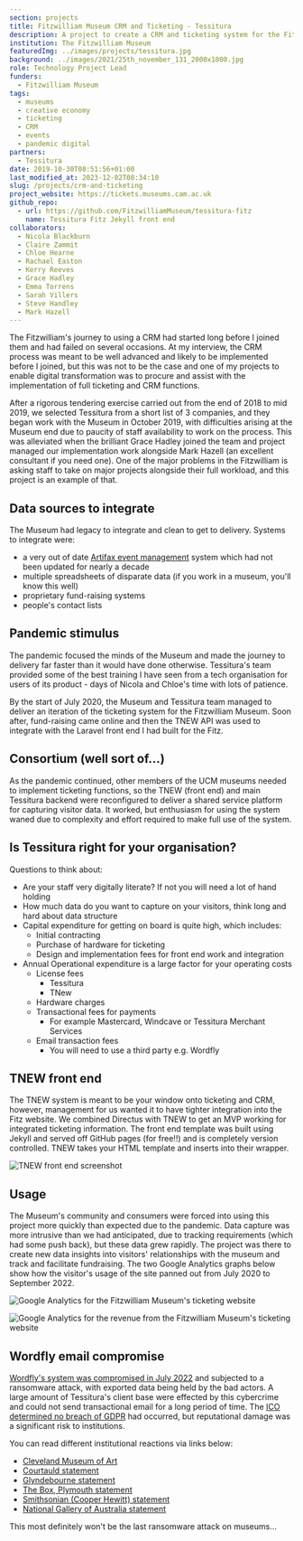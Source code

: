 ```yaml
---
section: projects
title: Fitzwilliam Museum CRM and Ticketing - Tessitura
description: A project to create a CRM and ticketing system for the Fitzwilliam Museum
institution: The Fitzwilliam Museum
featuredImg: ../images/projects/tessitura.jpg
background: ../images/2021/25th_november_131_2000x1000.jpg
role: Technology Project Lead
funders:
  - Fitzwilliam Museum
tags:
  - museums
  - creative economy
  - ticketing
  - CRM 
  - events 
  - pandemic digital 
partners:
  - Tessitura
date: 2019-10-30T08:51:56+01:00
last_modified_at: 2023-12-02T08:34:10
slug: /projects/crm-and-ticketing
project_website: https://tickets.museums.cam.ac.uk
github_repo: 
  - url: https://github.com/FitzwilliamMuseum/tessitura-fitz
    name: Tessitura Fitz Jekyll front end
collaborators:
  - Nicola Blackburn 
  - Claire Zammit
  - Chloe Hearne
  - Rachael Easton
  - Kerry Reeves
  - Grace Hadley 
  - Emma Torrens
  - Sarah Villers
  - Steve Handley
  - Mark Hazell
---
```

The Fitzwilliam's journey to using a CRM had started long before I joined them and had failed on several occasions. 
At my interview, the CRM process was meant to be well advanced and likely to be implemented before I joined, but this 
was not to be the case and one of my projects to enable digital transformation was to procure and assist with 
the implementation of full ticketing and CRM functions.

After a rigorous tendering exercise carried out from the end of 2018 to mid 2019, we selected Tessitura from a short list of 3 companies, and 
they began work with the Museum in October 2019, with difficulties arising at the Museum end due to paucity of staff
availability to work on the process. This was alleviated when the brilliant Grace Hadley joined the team and project managed our implementation work alongside 
Mark Hazell (an excellent consultant if you need one). One of the major problems in the Fitzwilliam is 
asking staff to take on major projects alongside their full workload, and this project is an example of that.

## Data sources to integrate

The Museum had legacy to integrate and clean to get to delivery. Systems to integrate were:

* a very out of date [Artifax event management](https://artifax.com) system which had not been updated for nearly a decade
* multiple spreadsheets of disparate data (if you work in a museum, you'll know this well)
* proprietary fund-raising systems
* people's contact lists 

## Pandemic stimulus 

The pandemic focused the minds of the Museum and made the journey to delivery 
far faster than it would have done otherwise. Tessitura's team provided some of the best training 
I have seen from a tech organisation for users of its product - days of Nicola and Chloe's time with lots of patience. 

By the start of July 2020, the Museum and Tessitura team managed to 
deliver an iteration of the ticketing system for the Fitzwilliam Museum. Soon after, fund-raising came online and then the
TNEW API was used to integrate with the Laravel front end I had built for the Fitz. 

## Consortium (well sort of...)

As the pandemic continued, other members of the UCM museums needed to implement ticketing functions, so 
the TNEW (front end) and main Tessitura backend were reconfigured to deliver a shared service platform for capturing 
visitor data. It worked, but enthusiasm for using the system waned due to complexity and effort required to 
make full use of the system. 

## Is Tessitura right for your organisation?

Questions to think about:

* Are your staff very digitally literate? If not you will need a lot of hand holding
* How much data do you want to capture on your visitors, think long and hard about data structure
* Capital expenditure for getting on board is quite high, which includes:
  * Initial contracting 
  * Purchase of hardware for ticketing
  * Design and implementation fees for front end work and integration
* Annual Operational expenditure is a large factor for your operating costs
  * License fees
    * Tessitura
    * TNew
  * Hardware charges
  * Transactional fees for payments 
    * For example Mastercard, Windcave or Tessitura Merchant Services
  * Email transaction fees
    * You will need to use a third party e.g. Wordfly

## TNEW front end 

The TNEW system is meant to be your window onto ticketing and CRM, however, management for us 
wanted it to have tighter integration into the Fitz website. We combined Directus with TNEW to get an 
MVP working for integrated ticketing information. The front end template was built using Jekyll and served off 
GitHub pages (for free!!) and is completely version controlled. TNEW takes your HTML template and inserts
into their wrapper. 

![TNEW front end screenshot](../images/2022/09/ticketsScreenshot.jpg)

## Usage 

The Museum's community and consumers were forced into using this project more quickly than expected 
due to the pandemic. Data capture was more intrusive than we had anticipated, due to tracking requirements (which 
had some push back), but these data grew rapidly. The project was there to create new data insights into 
visitors' relationships with the museum and track and facilitate fundraising. The two Google Analytics graphs below
show how the visitor's usage of the site panned out from July 2020 to September 2022.

![Google Analytics for the Fitzwilliam Museum's ticketing website](../images/2022/09/tessituraWeb.jpg)

![Google Analytics for the revenue from the Fitzwilliam Museum's ticketing website](../images/2022/09/revenue.jpg)

## Wordfly email compromise

[Wordfly's system was compromised in July 2022](https://www.theregister.com/2022/07/26/wordfly_ransomware_attack/) and subjected to a ransomware attack, with exported data being held
by the bad actors. A large amount of Tessitura's client base were effected by this cybercrime and could not send transactional 
email for a long period of time. The [ICO determined no breach of GDPR](https://www.artsprofessional.co.uk/news/ico-taking-no-action-arts-data-breach) 
had occurred, but reputational damage was a significant risk to institutions. 

You can read different institutional reactions via links below:

* [Cleveland Museum of Art](https://www.cleveland.com/news/2022/07/cleveland-museum-of-art-alerts-email-subscribers-about-ransomware-attack-on-external-provider-wordfly.html)
* [Courtauld statement](https://courtauld.ac.uk/news-blogs/2022/wordfly-incident-and-response/)
* [Glyndebourne statement](https://www.glyndebourne.com/news/wordfly-ransomware-data-breach/)
* [The Box, Plymouth statement](https://www.theboxplymouth.com/blog/news/wordfly-data-security-incident)
* [Smithsonian (Cooper Hewitt) statement](https://www.cooperhewitt.org/smithsonian-statement-wordfly-data-security-incident/)
* [National Gallery of Australia statement](https://nga.gov.au/about-us/website-privacy/email-marketing-service-provider-update/)

This most definitely won't be the last ransomware attack on museums...